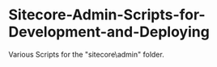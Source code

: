# Sitecore-Admin-Scripts-for-Development-and-Deploying

Various Scripts for the "sitecore\admin" folder.
